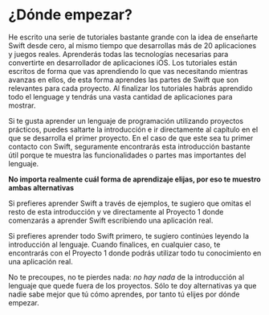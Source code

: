 # ¿Dónde empezar?

He escrito una serie de tutoriales bastante grande con la idea de enseñarte Swift desde cero, al mismo tiempo que desarrollas más de 20 aplicaciones y juegos reales. Aprenderás todas las tecnologías necesarias para convertirte en desarrollador de aplicaciones iOS. Los tutoriales están escritos de forma que vas aprendiendo lo que vas necesitando mientras avanzas en ellos, de esta forma aprendes las partes de Swift que son relevantes para cada proyecto. Al finalizar los tutoriales habrás aprendido todo el lenguage y tendrás una vasta cantidad de aplicaciones para mostrar.

Si te gusta aprender un lenguaje de programación utilizando proyectos prácticos, puedes saltarte la introducción e ir directamente al capítulo en el que se desarrolla el primer proyecto. En el caso de que este sea tu primer contacto con Swift, seguramente encontrarás esta introducción bastante útil porque te muestra las funcionalidades o partes mas importantes del lenguaje.

**No importa realmente cuál forma de aprendizaje elijas, por eso te muestro ambas alternativas**

Si prefieres aprender Swift a través de ejemplos, te sugiero que omitas el resto de esta introducción y ve directamente al Proyecto 1 donde comenzarás a aprender Swift escribiendo una aplicación real.

Si prefieres aprender todo Swift primero, te sugiero continúes leyendo la introducción al lenguaje. Cuando finalices, en cualquier caso, te encontrarás con el Proyecto 1 donde podrás utilizar todo tu conocimiento en una aplicación real.

No te precoupes, no te pierdes nada: *no hay nada* de la introducción al lenguaje que quede fuera de los proyectos. Sólo te doy alternativas ya que nadie sabe mejor que tú cómo aprendes, por tanto tú elijes por dónde empezar.